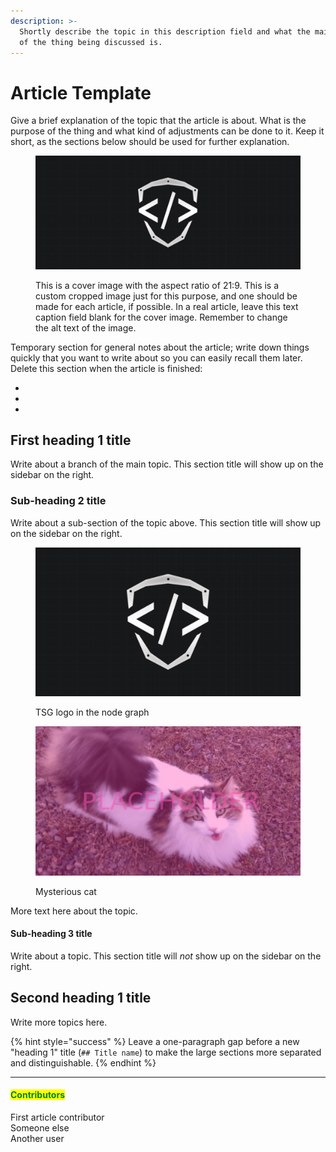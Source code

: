 ```yaml
---
description: >-
  Shortly describe the topic in this description field and what the main purpose
  of the thing being discussed is.
---
```


# Article Template

Give a brief explanation of the topic that the article is about. What is the purpose of the thing and what kind of adjustments can be done to it. Keep it short, as the sections below should be used for further explanation.

<figure><img src="../../../.gitbook/assets/cover-tsg-placeholder.jpg" alt="Cover image"><figcaption><p>This is a cover image with the aspect ratio of 21:9. This is a custom cropped image just for this purpose, and one should be made for each article, if possible. In a real article, leave this text caption field blank for the cover image. Remember to change the alt text of the image.</p></figcaption></figure>

Temporary section for general notes about the article; write down things quickly that you want to write about so you can easily recall them later. Delete this section when the article is finished:

*
*
*

## First heading 1 title

Write about a branch of the main topic. This section title will show up on the sidebar on the right.

### Sub-heading 2 title

Write about a sub-section of the topic above. This section title will show up on the sidebar on the right.

<div>

<figure><img src="../../../.gitbook/assets/tsg-placeholder.jpg" alt=""><figcaption><p>TSG logo in the node graph</p></figcaption></figure>

 

<figure><img src="../../../.gitbook/assets/placeholderCat.jpg" alt=""><figcaption><p>Mysterious cat</p></figcaption></figure>

</div>

More text here about the topic.

#### Sub-heading 3 title

Write about a topic. This section title will _not_ show up on the sidebar on the right.



## Second heading 1 title

Write more topics here.

{% hint style="success" %}
Leave a one-paragraph gap before a new "heading 1" title (`## Title name`) to make the large sections more separated and distinguishable.
{% endhint %}



***

#### <mark style="color:green;">Contributors</mark>

First article contributor\
Someone else\
Another user

